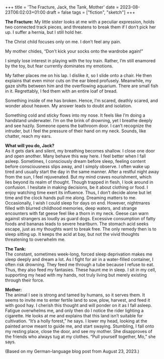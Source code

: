 +++
title = 'The Fracture, Jack, the Tank, Mother'
date = 2023-08-23T06:02:03+01:00
draft = false
tags = ["fiction", "sketch"]
+++

**The Fracture:**
My little sister looks at me with a peculiar expression, holds two connected track pieces, and threatens to break them if I don’t pick her up. I suffer a hernia, but I still hold her. 

The Christ child focuses only on me. I don’t feel any pain.

My mother chides, “Don’t kick your socks onto the wardrobe again!”

I simply lose interest in playing with the toy train. Rather, I’m still enamored by the toy, but fear currently dominates my emotions.

My father places me on his lap. I dislike it, so I slide onto a chair. He then explains that even minor cuts on the ear bleed profusely. Meanwhile, my gaze shifts between him and the overflowing aquarium. There are small fish in it. Regrettably, I fed them with an entire loaf of bread.

Something inside of me has broken. Hence, I’m scared, deathly scared, and wonder about heaven. My answer leads to doubt and isolation.

Something cold and sticky flows into my nose. It feels like I’m doing a handstand underwater. I’m on the brink of drowning, yet I breathe deeply and see hazily. Someone opens the bathroom door. I can’t recognize the intruder, but I feel the pressure of their hand on my neck. Sounds, like chatter, reach my ears.

**What will you do, Jack?**  
As it gets dark and silent, my breathing becomes shallow. I close one door and open another. Many behave this way here. I feel better when I fall asleep. Sometimes, I consciously dream before sleep, feeling content before consciousness slips away, and I simply observe. I often wake up tired and usually start the day in the same manner. After a restful night away from the sun, I feel rejuvenated. But my mind craves nourishment, which lies beyond its realm of thought. Though trapped in flesh, I look around in confusion. I hesitate in making decisions, be it about clothing or food. I enjoy watching time exert its influence. Thus, I don’t decide alone but let time and the clock hands pull me along. Dreaming matters to me. Occasionally, I wish I could sleep for days on end. However, nightmares filled with blurred childhood memories, deep waters, and strange encounters with fat geese feel like a thorn in my neck. Geese can warn against strangers as loudly as guard dogs. Excessive consumption of fatty foods and bananas leads to severe heartburn. The stomach acid seeks escape, just as my thoughts want to break free. The only remedy then is to sleep sitting up. It keeps the acid at bay, but not the vivid thoughts threatening to overwhelm me.

**The Tank:**  
The constant, sometimes week-long, forced sleep deprivation makes me sleep deeply and dream a lot. As I fight for air in a water-filled container, I often risk drowning. They feed me through a tube because I refuse to eat.
Thus, they also feed my fantasies. These haunt me in sleep. I sit in my cell, supporting my head with my hands, not truly living but merely existing through their force.

**Mother:**  
The animal I see is strong and tamed by humans, so it serves them. It seems to invite me to enter fertile land to sow, plow, harvest, and feed it with good hay. I cherish this thought and will ponder on it as I fall asleep. Fatigue overwhelms me, and only then do I notice the rider lighting a cigarette. He looks at me and explains that this land isn’t suitable for cultivation. “It’s a holly forest,” he says. I lower my head, looking at the painted arrow meant to guide me, and start swaying. Stumbling, I fall onto my resting place, close the door, and see my mother. She disapproves of the friends who always tug at my clothes. “Pull yourself together, Mo,” she says.

(Based on my German-language blog post from August 23, 2023.)